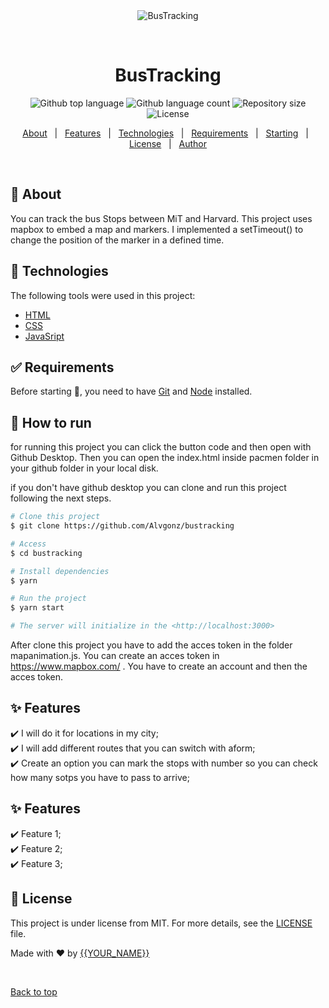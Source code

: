 <div align="center" id="top"> 
  <img src="./.github/app.gif" alt="BusTracking" />

  &#xa0;

  <!-- <a href="https://bustracking.netlify.app">Demo</a> -->
</div>

<h1 align="center">BusTracking</h1>

<p align="center">
  <img alt="Github top language" src="https://img.shields.io/github/languages/top/Alvgonz/bustracking?color=56BEB8">

  <img alt="Github language count" src="https://img.shields.io/github/languages/count/Alvgonz/bustracking?color=56BEB8">

  <img alt="Repository size" src="https://img.shields.io/github/repo-size/Alvgonz/bustracking?color=56BEB8">

  <img alt="License" src="https://img.shields.io/github/license/Alvgonz/bustracking?color=56BEB8">

  <!-- <img alt="Github issues" src="https://img.shields.io/github/issues/Alvgonz/bustracking?color=56BEB8" /> -->

  <!-- <img alt="Github forks" src="https://img.shields.io/github/forks/Alvgonz/bustracking?color=56BEB8" /> -->

  <!-- <img alt="Github stars" src="https://img.shields.io/github/stars/Alvgonz/bustracking?color=56BEB8" /> -->
</p>

<!-- Status -->

<!-- <h4 align="center"> 
	🚧  BusTracking 🚀 Under construction...  🚧
</h4> 

<hr> -->

<p align="center">
  <a href="#dart-about">About</a> &#xa0; | &#xa0; 
  <a href="#sparkles-features">Features</a> &#xa0; | &#xa0;
  <a href="#rocket-technologies">Technologies</a> &#xa0; | &#xa0;
  <a href="#white_check_mark-requirements">Requirements</a> &#xa0; | &#xa0;
  <a href="#checkered_flag-starting">Starting</a> &#xa0; | &#xa0;
  <a href="#memo-license">License</a> &#xa0; | &#xa0;
  <a href="https://github.com/Alvgonz" target="_blank">Author</a>
</p>

<br>

## :dart: About ##

You can track the bus Stops between MiT and Harvard. This project uses mapbox to embed a map and markers. I implemented a setTimeout() to change the position of the marker in a defined time. 

## :rocket: Technologies ##

The following tools were used in this project:

- [HTML](https://developer.mozilla.org/es/docs/Web/HTML)
- [CSS](https://developer.mozilla.org/es/docs/Web/CSS)
- [JavaSript](https://developer.mozilla.org/es/docs/Web/JavaScript)

## :white_check_mark: Requirements ##

Before starting :checkered_flag:, you need to have [Git](https://git-scm.com) and [Node](https://nodejs.org/en/) installed.

## :checkered_flag: How to run ##

for running this project you can click the button code and then open with Github Desktop. Then you can open the index.html inside pacmen folder in your github folder in your local disk.

if you don't have github desktop you can clone and run this project following the next steps.

```bash
# Clone this project
$ git clone https://github.com/Alvgonz/bustracking

# Access
$ cd bustracking

# Install dependencies
$ yarn

# Run the project
$ yarn start

# The server will initialize in the <http://localhost:3000>
```

After clone this project you have to add the acces token in the folder mapanimation.js. You can create an acces token in https://www.mapbox.com/ . You have to create an account and then the acces token.

## :sparkles: Features ##

:heavy_check_mark: I will do it for locations in my city;\
:heavy_check_mark: I will add different routes that you can switch with aform;\
:heavy_check_mark: Create an option you can mark the stops with number so you can check how many sotps you have to pass to arrive;

## :sparkles: Features ##

:heavy_check_mark: Feature 1;\
:heavy_check_mark: Feature 2;\
:heavy_check_mark: Feature 3;

## :memo: License ##

This project is under license from MIT. For more details, see the [LICENSE](LICENSE.md) file.


Made with :heart: by <a href="https://github.com/Alvgonz" target="_blank">{{YOUR_NAME}}</a>

&#xa0;

<a href="#top">Back to top</a>
